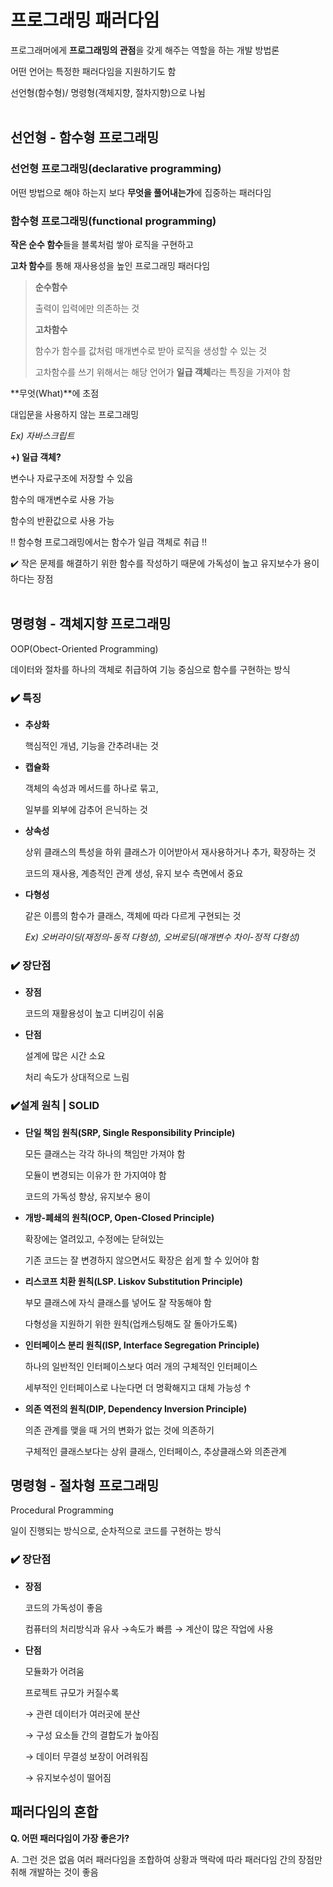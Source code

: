 #  프로그래밍 패러다임
프로그래머에게 **프로그래밍의 관점**을 갖게 해주는 역할을 하는 개발 방법론

어떤 언어는 특정한 패러다임을 지원하기도 함

선언형(함수형)/ 명령형(객체지향, 절차지향)으로 나뉨
<br/> <br/>

## 선언형 - 함수형 프로그래밍

### **선언형 프로그래밍(declarative programming)**

어떤 방법으로 해야 하는지 보다 **무엇을 풀어내는가**에 집중하는 패러다임

### **함수형 프로그래밍(functional programming)**

**작은 순수 함수**들을 블록처럼 쌓아 로직을 구현하고

**고차 함수**를 통해 재사용성을 높인 프로그래밍 패러다임

> **순수함수**
> 
> 
> 출력이 입력에만 의존하는 것
> 
> **고차함수**
> 
> 함수가 함수를 값처럼 매개변수로 받아 로직을 생성할 수 있는 것 
> 
> 고차함수를 쓰기 위해서는 해당 언어가 **일급 객체**라는 특징을 가져야 함
> 

**무엇(What)**에 초점

대입문을 사용하지 않는 프로그래밍 

*Ex) 자바스크립트*

**+) 일급 객체?**

변수나 자료구조에 저장할 수 있음

함수의 매개변수로 사용 가능

함수의 반환값으로 사용 가능

!! 함수형 프로그래밍에서는 함수가 일급 객체로 취급 !!

✔️ 작은 문제를 해결하기 위한 함수를 작성하기 때문에 가독성이 높고 유지보수가 용이하다는 장점
<br/>
<br/>

## 명령형 - 객체지향 프로그래밍

OOP(Obect-Oriented Programming)

데이터와 절차를 하나의 객체로 취급하여 기능 중심으로 함수를 구현하는 방식

### ✔️ 특징

- **추상화**
    
    핵심적인 개념, 기능을 간추려내는 것
    
- **캡슐화**
    
    객체의 속성과 메서드를 하나로 묶고,
    
    일부를 외부에 감추어 은닉하는 것 
    
- **상속성**
    
    상위 클래스의 특성을 하위 클래스가 이어받아서 재사용하거나 추가, 확장하는 것
    
    코드의 재사용, 계층적인 관계 생성, 유지 보수 측면에서 중요
    
- **다형성**
    
    같은 이름의 함수가 클래스, 객체에 따라 다르게 구현되는 것
    
    *Ex)  오버라이딩(재정의-동적 다형성), 오버로딩(매개변수 차이-정적 다형성)*
    

### ✔️ 장단점

- **장점**
    
    코드의 재활용성이 높고 디버깅이 쉬움 
    
- **단점**
    
    설계에 많은 시간 소요
    
    처리 속도가 상대적으로 느림
    

### ✔️설계 원칙 | SOLID

- **단일 책임 원칙(SRP, Single Responsibility Principle)**
    
    모든 클래스는 각각 하나의 책임만 가져야 함
    
    모듈이 변경되는 이유가 한 가지여야 함
    
    코드의 가독성 향상, 유지보수 용이
    
- **개방-폐쇄의 원칙(OCP, Open-Closed Principle)**
    
    확장에는 열려있고, 수정에는 닫혀있는
    
    기존 코드는 잘 변경하지 않으면서도 확장은 쉽게 할 수 있어야 함
    
- **리스코프 치환 원칙(LSP. Liskov Substitution Principle)**
    
    부모 클래스에 자식 클래스를 넣어도 잘 작동해야 함
    
    다형성을 지원하기 위한 원칙(업캐스팅해도 잘 돌아가도록)
    
- **인터페이스 분리 원칙(ISP, Interface Segregation Principle)**
    
    하나의 일반적인 인터페이스보다 여러 개의 구체적인 인터페이스
    
    세부적인 인터페이스로 나눈다면 더 명확해지고 대체 가능성 ↑
    
- **의존 역전의 원칙(DIP, Dependency Inversion Principle)**
    
    의존 관계를 맺을 때 거의 변화가 없는 것에 의존하기
    
    구체적인 클래스보다는 상위 클래스, 인터페이스, 추상클래스와 의존관계
    

## 명령형 - 절차형 프로그래밍

Procedural Programming

일이 진행되는 방식으로, 순차적으로 코드를 구현하는 방식

### ✔️ 장단점

- **장점**
    
    코드의 가독성이 좋음
    
    컴퓨터의 처리방식과 유사 →속도가 빠름 → 계산이 많은 작업에 사용
    
- **단점**
    
    모듈화가 어려움
    
    프로젝트 규모가 커질수록
    
    → 관련 데이터가 여러곳에 분산
    
    → 구성 요소들 간의 결합도가 높아짐
    
    → 데이터 무결성 보장이 어려워짐
    
    → 유지보수성이 떨어짐
    

## 패러다임의 혼합

**Q. 어떤 패러다임이 가장 좋은가?**

A. 그런 것은 없음 여러 패러다임을 조합하여 상황과 맥락에 따라 패러다임 간의 장점만 취해 개발하는 것이 좋음
